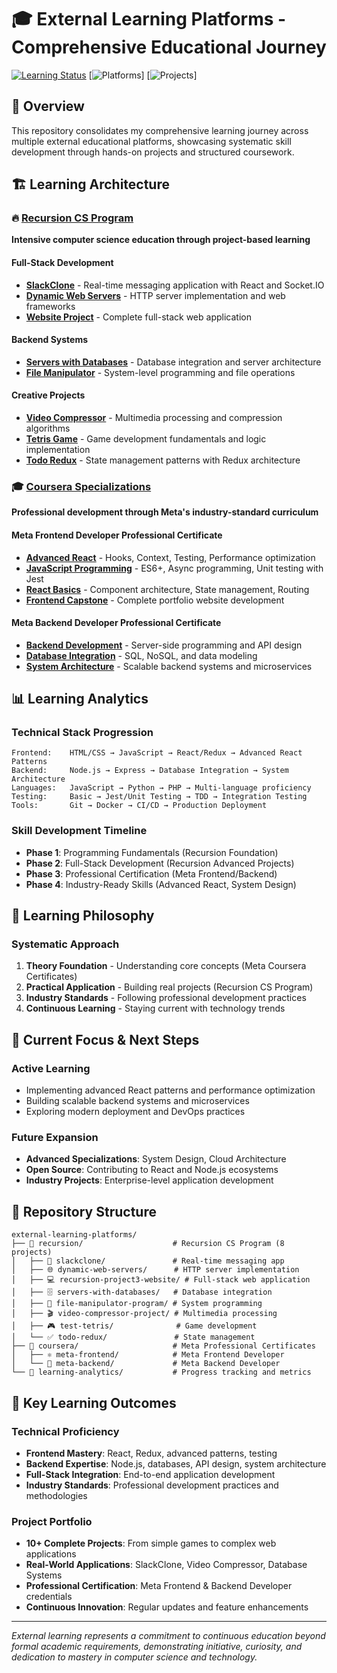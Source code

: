# 🎓 External Learning Platforms - Comprehensive Educational Journey

[![Learning Status](https://img.shields.io/badge/Learning-Active-green)](https://github.com/DevPersonalHub/external-learning-platforms) [![Platforms](https://img.shields.io/badge/Platforms-2-blue)] [![Projects](https://img.shields.io/badge/Projects-10+-orange)]

## 🌟 Overview

This repository consolidates my comprehensive learning journey across multiple external educational platforms, showcasing systematic skill development through hands-on projects and structured coursework.

## 🏗️ Learning Architecture

### 🔥 [Recursion CS Program](./recursion/)
**Intensive computer science education through project-based learning**

#### Full-Stack Development
- **[SlackClone](./recursion/slackclone/)** - Real-time messaging application with React and Socket.IO
- **[Dynamic Web Servers](./recursion/dynamic-web-servers/)** - HTTP server implementation and web frameworks
- **[Website Project](./recursion/recursion-project3-website/)** - Complete full-stack web application

#### Backend Systems
- **[Servers with Databases](./recursion/servers-with-databases/)** - Database integration and server architecture
- **[File Manipulator](./recursion/file-manipulator-program/)** - System-level programming and file operations

#### Creative Projects
- **[Video Compressor](./recursion/video-compressor-project/)** - Multimedia processing and compression algorithms
- **[Tetris Game](./recursion/test-tetris/)** - Game development fundamentals and logic implementation
- **[Todo Redux](./recursion/todo-redux/)** - State management patterns with Redux architecture

### 🎓 [Coursera Specializations](./coursera/)
**Professional development through Meta's industry-standard curriculum**

#### Meta Frontend Developer Professional Certificate
- **[Advanced React](./coursera/meta-frontend/)** - Hooks, Context, Testing, Performance optimization
- **[JavaScript Programming](./coursera/meta-frontend/)** - ES6+, Async programming, Unit testing with Jest
- **[React Basics](./coursera/meta-frontend/)** - Component architecture, State management, Routing
- **[Frontend Capstone](./coursera/meta-frontend/)** - Complete portfolio website development

#### Meta Backend Developer Professional Certificate  
- **[Backend Development](./coursera/meta-backend/)** - Server-side programming and API design
- **[Database Integration](./coursera/meta-backend/)** - SQL, NoSQL, and data modeling
- **[System Architecture](./coursera/meta-backend/)** - Scalable backend systems and microservices

## 📊 Learning Analytics

### Technical Stack Progression
```
Frontend:    HTML/CSS → JavaScript → React/Redux → Advanced React Patterns
Backend:     Node.js → Express → Database Integration → System Architecture  
Languages:   JavaScript → Python → PHP → Multi-language proficiency
Testing:     Basic → Jest/Unit Testing → TDD → Integration Testing
Tools:       Git → Docker → CI/CD → Production Deployment
```

### Skill Development Timeline
- **Phase 1**: Programming Fundamentals (Recursion Foundation)
- **Phase 2**: Full-Stack Development (Recursion Advanced Projects)
- **Phase 3**: Professional Certification (Meta Frontend/Backend)
- **Phase 4**: Industry-Ready Skills (Advanced React, System Design)

## 🎯 Learning Philosophy

### Systematic Approach
1. **Theory Foundation** - Understanding core concepts (Meta Coursera Certificates)
2. **Practical Application** - Building real projects (Recursion CS Program)
3. **Industry Standards** - Following professional development practices
4. **Continuous Learning** - Staying current with technology trends

## 🚀 Current Focus & Next Steps

### Active Learning
- Implementing advanced React patterns and performance optimization
- Building scalable backend systems and microservices
- Exploring modern deployment and DevOps practices

### Future Expansion
- **Advanced Specializations**: System Design, Cloud Architecture
- **Open Source**: Contributing to React and Node.js ecosystems
- **Industry Projects**: Enterprise-level application development

## 📁 Repository Structure

```
external-learning-platforms/
├── 📁 recursion/                    # Recursion CS Program (8 projects)
│   ├── 🚀 slackclone/               # Real-time messaging app
│   ├── 🌐 dynamic-web-servers/      # HTTP server implementation  
│   ├── 💻 recursion-project3-website/ # Full-stack web application
│   ├── 🗄️ servers-with-databases/   # Database integration
│   ├── 📁 file-manipulator-program/ # System programming
│   ├── 🎬 video-compressor-project/ # Multimedia processing
│   ├── 🎮 test-tetris/              # Game development
│   └── ✅ todo-redux/               # State management
├── 📁 coursera/                     # Meta Professional Certificates
│   ├── ⚛️ meta-frontend/            # Meta Frontend Developer
│   └── 🔧 meta-backend/             # Meta Backend Developer
└── 📁 learning-analytics/           # Progress tracking and metrics
```

## 🎯 Key Learning Outcomes

### Technical Proficiency
- **Frontend Mastery**: React, Redux, advanced patterns, testing
- **Backend Expertise**: Node.js, databases, API design, system architecture
- **Full-Stack Integration**: End-to-end application development
- **Industry Standards**: Professional development practices and methodologies

### Project Portfolio  
- **10+ Complete Projects**: From simple games to complex web applications
- **Real-World Applications**: SlackClone, Video Compressor, Database Systems
- **Professional Certification**: Meta Frontend & Backend Developer credentials
- **Continuous Innovation**: Regular updates and feature enhancements

---

*External learning represents a commitment to continuous education beyond formal academic requirements, demonstrating initiative, curiosity, and dedication to mastery in computer science and technology.*
